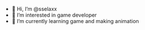 - 👋 Hi, I’m @sselaxx
- 👀 I’m interested in game developer
- 🌱 I’m currently learning game and making animation

<!---
sselaxx/sselaxx is a ✨ special ✨ repository because its `README.md` (this file) appears on your GitHub profile.
You can click the Preview link to take a look at your changes.
--->
